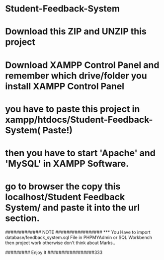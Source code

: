 # Student-Feedback-System
# Download this ZIP and UNZIP this project
# Download XAMPP Control Panel and remember which drive/folder you install XAMPP Control Panel
# you have to paste this project in xampp/htdocs/Student-Feedback-System( Paste!)
# then you have to start 'Apache' and 'MySQL' in XAMPP Software.
# go to browser the copy this localhost/Student Feedback System/ and paste it into the url section.



############# NOTE #################
*** You Have to import database/feedback_system.sql File in PHPMYAdmin or SQL Workbench then project work otherwise don't think about Marks..



######### Enjoy It #################333
